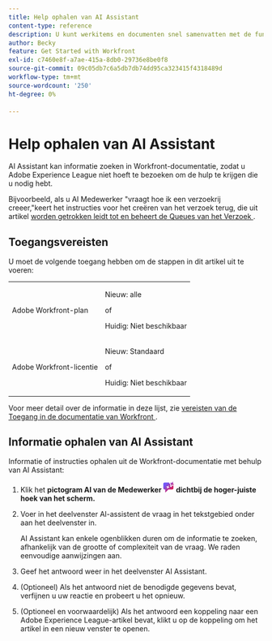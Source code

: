 ```yaml
---
title: Help ophalen van AI Assistant
content-type: reference
description: U kunt werkitems en documenten snel samenvatten met de functie Overzicht van deze functie.
author: Becky
feature: Get Started with Workfront
exl-id: c7460e8f-a7ae-415a-8db0-29736e8be0f8
source-git-commit: 09c05db7c6a5db7db74dd95ca323415f4318489d
workflow-type: tm+mt
source-wordcount: '250'
ht-degree: 0%

---
```


# Help ophalen van AI Assistant

AI Assistant kan informatie zoeken in Workfront-documentatie, zodat u Adobe Experience League niet hoeft te bezoeken om de hulp te krijgen die u nodig hebt.

Bijvoorbeeld, als u AI Medewerker &quot;vraagt hoe ik een verzoekrij creeer,&quot;keert het instructies voor het creëren van het verzoek terug, die uit artikel [ worden getrokken leidt tot en beheert de Queues van het Verzoek ](/help/quicksilver/manage-work/requests/create-and-manage-request-queues/create-request-queue.md).

## Toegangsvereisten

U moet de volgende toegang hebben om de stappen in dit artikel uit te voeren:

<table style="table-layout:auto"> 
 <col> 
 <col> 
 <tbody> 
  <tr> 
   <td role="rowheader">Adobe Workfront-plan</td> 
   <td><p>Nieuw: alle</p>
       <p>of</p>
       <p>Huidig: Niet beschikbaar</p></td>
  </tr> 
  <tr> 
   <td role="rowheader">Adobe Workfront-licentie</td> 
   <td><p>Nieuw: Standaard</p>
       <p>of</p>
       <p>Huidig: Niet beschikbaar</p></td>
  </tr> 
 </tbody> 
</table>

Voor meer detail over de informatie in deze lijst, zie [ vereisten van de Toegang in de documentatie van Workfront ](/help/quicksilver/administration-and-setup/add-users/access-levels-and-object-permissions/access-level-requirements-in-documentation.md).

## Informatie ophalen van AI Assistant

Informatie of instructies ophalen uit de Workfront-documentatie met behulp van AI Assistant:

1. Klik het **pictogram AI van de Medewerker ![ AI Medewerker pictogram ](assets/ai-assistant-icon.png) dichtbij de hoger-juiste hoek van het scherm.**
1. Voer in het deelvenster AI-assistent de vraag in het tekstgebied onder aan het deelvenster in.

   AI Assistant kan enkele ogenblikken duren om de informatie te zoeken, afhankelijk van de grootte of complexiteit van de vraag. We raden eenvoudige aanwijzingen aan.

1. Geef het antwoord weer in het deelvenster AI Assistant.
1. (Optioneel) Als het antwoord niet de benodigde gegevens bevat, verfijnen u uw reactie en probeert u het opnieuw.
1. (Optioneel en voorwaardelijk) Als het antwoord een koppeling naar een Adobe Experience League-artikel bevat, klikt u op de koppeling om het artikel in een nieuw venster te openen.

